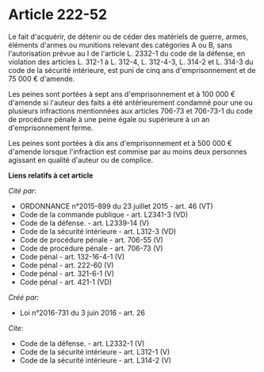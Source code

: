 # Article 222-52

Le fait d'acquérir, de détenir ou de céder des matériels de guerre, armes, éléments d'armes ou munitions relevant des
catégories A ou B, sans l'autorisation prévue au I de l'article L. 2332-1 du code de la défense, en violation des articles L.
312-1 à L. 312-4, L. 312-4-3, L. 314-2 et L. 314-3 du code de la sécurité intérieure, est puni de cinq ans d'emprisonnement
et de 75 000 € d'amende. 

Les peines sont portées à sept ans d'emprisonnement et à 100 000 € d'amende si l'auteur des faits a été antérieurement
condamné pour une ou plusieurs infractions mentionnées aux articles 706-73 et 706-73-1 du code de procédure pénale à une
peine égale ou supérieure à un an d'emprisonnement ferme. 

Les peines sont portées à dix ans d'emprisonnement et à 500 000 € d'amende lorsque l'infraction est commise par au moins deux
personnes agissant en qualité d'auteur ou de complice.

**Liens relatifs à cet article**

_Cité par_:

  - ORDONNANCE n°2015-899 du 23 juillet 2015 - art. 46 (VT)
  - Code de la commande publique - art. L2341-3 (VD)
  - Code de la défense. - art. L2339-14 (V)
  - Code de la sécurité intérieure - art. L312-3 (VD)
  - Code de procédure pénale - art. 706-55 (V)
  - Code de procédure pénale - art. 706-73 (V)
  - Code pénal - art. 132-16-4-1 (V)
  - Code pénal - art. 222-60 (V)
  - Code pénal - art. 321-6-1 (V)
  - Code pénal - art. 421-1 (VD)

_Créé par_:

  - Loi n°2016-731 du 3 juin 2016 - art. 26

_Cite_:

  - Code de la défense. - art. L2332-1 (V)
  - Code de la sécurité intérieure - art. L312-1 (V)
  - Code de la sécurité intérieure - art. L314-2 (V)
